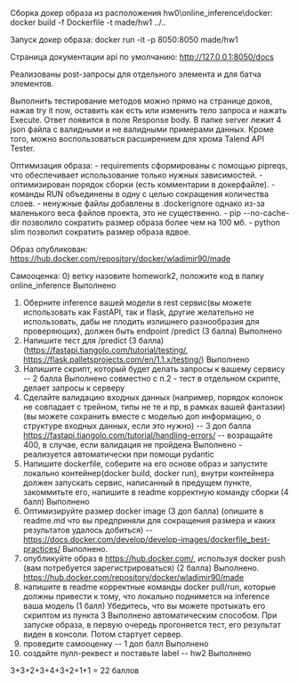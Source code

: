 
Сборка докер образа из расположения hw0\online_inference\docker:
docker build -f Dockerfile -t made/hw1 ../..

Запуск докер образа:
docker run -it -p 8050:8050 made/hw1

Страница документации api по умолчанию:
http://127.0.0.1:8050/docs

Реализованы post-запросы для отдельного элемента и для батча элементов.

Выполнить тестирование методов можно прямо на странице доков, нажав try it now, оставить как есть или изменить тело запроса и нажать Execute.
Ответ появится в поле Response body.
В папке server лежит 4 json файла с валидными и не валидными примерами данных.
Кроме того, можно воспользоваться расширением для хрома Talend API Tester.

Оптимизация образа:
	- requirements сформированы с помощью pipreqs, что обеспечивает использование только нужных зависимостей.
	- оптимизирован порядок сборки (есть комментарии в докерфайле).
	- команды RUN объединены в одну с целью сокращения количества слоев.
	- ненужные файлы добавлены в .dockerignore однако из-за маленького веса файлов проекта, это не существенно.
	- pip --no-cache-dir позволило сократить размер образа более чем на 100 мб.
	- python slim позволил сократить размер образа вдвое.

Образ опубликован:
https://hub.docker.com/repository/docker/wladimir90/made

Самооценка:
0) ветку назовите homework2, положите код в папку online_inference
Выполнено
1) Оберните inference вашей модели в rest сервис(вы можете использовать как FastAPI, так и flask, другие желательно не использовать, дабы не плодить излишнего разнообразия для проверяющих), должен быть endpoint /predict (3 балла)
Выполнено
2) Напишите тест для /predict  (3 балла) (https://fastapi.tiangolo.com/tutorial/testing/, https://flask.palletsprojects.com/en/1.1.x/testing/)
Выполнено
3) Напишите скрипт, который будет делать запросы к вашему сервису -- 2 балла
Выполнено совместно с п.2 - тест в отдельном скрипте, делает запросы к серверу
4) Сделайте валидацию входных данных (например, порядок колонок не совпадает с трейном, типы не те и пр, в рамках вашей фантазии)  (вы можете сохранить вместе с моделью доп информацию, о структуре входных данных, если это нужно) -- 3 доп балла
https://fastapi.tiangolo.com/tutorial/handling-errors/ -- возращайте 400, в случае, если валидация не пройдена
Выполнено - реализуется автоматически при помощи pydantic
5) Напишите dockerfile, соберите на его основе образ и запустите локально контейнер(docker build, docker run), внутри контейнера должен запускать сервис, написанный в предущем пункте, закоммитьте его, напишите в readme корректную команду сборки (4 балл)
Выполнено
6) Оптимизируйте размер docker image (3 доп балла) (опишите в readme.md что вы предприняли для сокращения размера и каких результатов удалось добиться)  -- https://docs.docker.com/develop/develop-images/dockerfile_best-practices/
Выполнено.
7) опубликуйте образ в https://hub.docker.com/, используя docker push (вам потребуется зарегистрироваться) (2 балла)
Выполнено. https://hub.docker.com/repository/docker/wladimir90/made
8) напишите в readme корректные команды docker pull/run, которые должны привести к тому, что локально поднимется на inference ваша модель (1 балл)
Убедитесь, что вы можете протыкать его скриптом из пункта 3
Выполнено автоматическим способом. При запуске образа, в первую очередь прогоняется тест, его результат виден в консоли. Потом стартует сервер.
5) проведите самооценку -- 1 доп балл
Выполнено
6) создайте пулл-реквест и поставьте label -- hw2
Выполнено  
  
3+3+2+3+4+3+2+1+1 = 22 баллов

